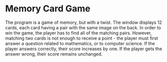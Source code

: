 # Memory Card Game

The program is a game of memory, but with a twist. The window displays 12 cards, each card having a pair with the same image on the back. In order to win the game, the player has to find all of the matching pairs. However, matching two cards is not enough to receive a point - the player must first answer a question related to mathematics, or to computer science. If the player answers correctly, their score increases by one. If the player gets the answer wrong, their score remains unchanged. 
